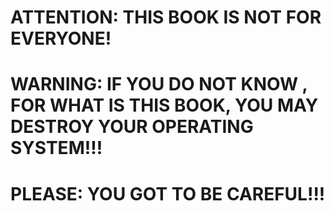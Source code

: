 # ATTENTION: THIS BOOK IS NOT FOR EVERYONE!
# WARNING: IF YOU DO NOT KNOW , FOR WHAT IS THIS BOOK, YOU MAY DESTROY YOUR OPERATING SYSTEM!!!
# PLEASE: YOU GOT TO BE CAREFUL!!!
